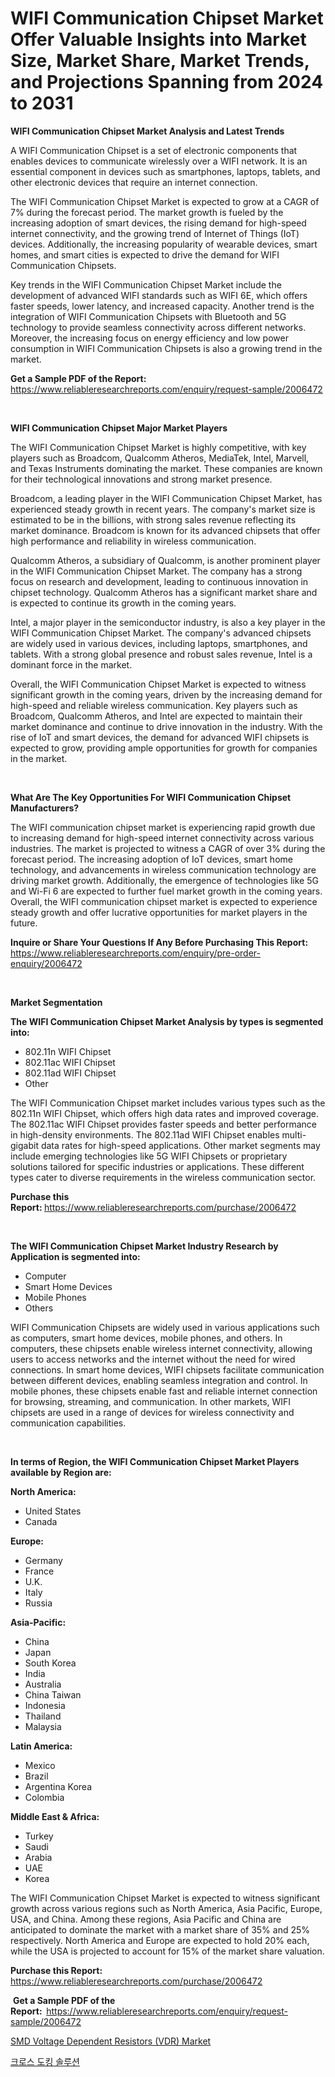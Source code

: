 <p><h1>WIFI Communication Chipset Market Offer Valuable Insights into Market Size, Market Share, Market Trends, and Projections Spanning from 2024 to 2031</h1></p><p><strong>WIFI Communication Chipset Market Analysis and Latest Trends</strong></p>
<p><p>A WIFI Communication Chipset is a set of electronic components that enables devices to communicate wirelessly over a WIFI network. It is an essential component in devices such as smartphones, laptops, tablets, and other electronic devices that require an internet connection.</p><p>The WIFI Communication Chipset Market is expected to grow at a CAGR of 7% during the forecast period. The market growth is fueled by the increasing adoption of smart devices, the rising demand for high-speed internet connectivity, and the growing trend of Internet of Things (IoT) devices. Additionally, the increasing popularity of wearable devices, smart homes, and smart cities is expected to drive the demand for WIFI Communication Chipsets.</p><p>Key trends in the WIFI Communication Chipset Market include the development of advanced WIFI standards such as WIFI 6E, which offers faster speeds, lower latency, and increased capacity. Another trend is the integration of WIFI Communication Chipsets with Bluetooth and 5G technology to provide seamless connectivity across different networks. Moreover, the increasing focus on energy efficiency and low power consumption in WIFI Communication Chipsets is also a growing trend in the market.</p></p>
<p><strong>Get a Sample PDF of the Report:&nbsp;</strong> <a href="https://www.reliableresearchreports.com/enquiry/request-sample/2006472">https://www.reliableresearchreports.com/enquiry/request-sample/2006472</a></p>
<p>&nbsp;</p>
<p><strong>WIFI Communication Chipset Major Market Players</strong></p>
<p><p>The WIFI Communication Chipset Market is highly competitive, with key players such as Broadcom, Qualcomm Atheros, MediaTek, Intel, Marvell, and Texas Instruments dominating the market. These companies are known for their technological innovations and strong market presence.</p><p>Broadcom, a leading player in the WIFI Communication Chipset Market, has experienced steady growth in recent years. The company's market size is estimated to be in the billions, with strong sales revenue reflecting its market dominance. Broadcom is known for its advanced chipsets that offer high performance and reliability in wireless communication.</p><p>Qualcomm Atheros, a subsidiary of Qualcomm, is another prominent player in the WIFI Communication Chipset Market. The company has a strong focus on research and development, leading to continuous innovation in chipset technology. Qualcomm Atheros has a significant market share and is expected to continue its growth in the coming years.</p><p>Intel, a major player in the semiconductor industry, is also a key player in the WIFI Communication Chipset Market. The company's advanced chipsets are widely used in various devices, including laptops, smartphones, and tablets. With a strong global presence and robust sales revenue, Intel is a dominant force in the market.</p><p>Overall, the WIFI Communication Chipset Market is expected to witness significant growth in the coming years, driven by the increasing demand for high-speed and reliable wireless communication. Key players such as Broadcom, Qualcomm Atheros, and Intel are expected to maintain their market dominance and continue to drive innovation in the industry. With the rise of IoT and smart devices, the demand for advanced WIFI chipsets is expected to grow, providing ample opportunities for growth for companies in the market.</p></p>
<p>&nbsp;</p>
<p><strong>What Are The Key Opportunities For WIFI Communication Chipset Manufacturers?</strong></p>
<p><p>The WIFI communication chipset market is experiencing rapid growth due to increasing demand for high-speed internet connectivity across various industries. The market is projected to witness a CAGR of over 3% during the forecast period. The increasing adoption of IoT devices, smart home technology, and advancements in wireless communication technology are driving market growth. Additionally, the emergence of technologies like 5G and Wi-Fi 6 are expected to further fuel market growth in the coming years. Overall, the WIFI communication chipset market is expected to experience steady growth and offer lucrative opportunities for market players in the future.</p></p>
<p><strong>Inquire or Share Your Questions If Any Before Purchasing This Report:</strong> <a href="https://www.reliableresearchreports.com/enquiry/pre-order-enquiry/2006472">https://www.reliableresearchreports.com/enquiry/pre-order-enquiry/2006472</a></p>
<p>&nbsp;</p>
<p><strong>Market Segmentation</strong></p>
<p><strong>The WIFI Communication Chipset Market Analysis by types is segmented into:</strong></p>
<p><ul><li>802.11n WIFI Chipset</li><li>802.11ac WIFI Chipset</li><li>802.11ad WIFI Chipset</li><li>Other</li></ul></p>
<p><p>The WIFI Communication Chipset market includes various types such as the 802.11n WIFI Chipset, which offers high data rates and improved coverage. The 802.11ac WIFI Chipset provides faster speeds and better performance in high-density environments. The 802.11ad WIFI Chipset enables multi-gigabit data rates for high-speed applications. Other market segments may include emerging technologies like 5G WIFI Chipsets or proprietary solutions tailored for specific industries or applications. These different types cater to diverse requirements in the wireless communication sector.</p></p>
<p><strong>Purchase this Report:&nbsp;</strong><a href="https://www.reliableresearchreports.com/purchase/2006472">https://www.reliableresearchreports.com/purchase/2006472</a></p>
<p>&nbsp;</p>
<p><strong>The WIFI Communication Chipset Market Industry Research by Application is segmented into:</strong></p>
<p><ul><li>Computer</li><li>Smart Home Devices</li><li>Mobile Phones</li><li>Others</li></ul></p>
<p><p>WIFI Communication Chipsets are widely used in various applications such as computers, smart home devices, mobile phones, and others. In computers, these chipsets enable wireless internet connectivity, allowing users to access networks and the internet without the need for wired connections. In smart home devices, WIFI chipsets facilitate communication between different devices, enabling seamless integration and control. In mobile phones, these chipsets enable fast and reliable internet connection for browsing, streaming, and communication. In other markets, WIFI chipsets are used in a range of devices for wireless connectivity and communication capabilities.</p></p>
<p>&nbsp;</p>
<p><strong>In terms of Region, the WIFI Communication Chipset Market Players available by Region are:</strong></p>
<p>
    <p> <strong> North America: </strong>
        <ul>
            <li>United States</li>
            <li>Canada</li>
        </ul>
        </p> 
    <p> <strong> Europe: </strong>
        <ul>
            <li>Germany</li>
            <li>France</li>
            <li>U.K.</li>
            <li>Italy</li>
            <li>Russia</li>
        </ul>
        </p> 
    <p> <strong> Asia-Pacific: </strong>
        <ul>
            <li>China</li>
            <li>Japan</li>
            <li>South Korea</li>
            <li>India</li>
            <li>Australia</li>
            <li>China Taiwan</li>
            <li>Indonesia</li>
            <li>Thailand</li>
            <li>Malaysia</li>
        </ul>
        </p> 
    <p> <strong> Latin America: </strong>
        <ul>
            <li>Mexico</li>
            <li>Brazil</li>
            <li>Argentina Korea</li>
            <li>Colombia</li>
        </ul>
        </p> 
    <p> <strong> Middle East & Africa: </strong>
        <ul>
            <li>Turkey</li>
            <li>Saudi</li>
            <li>Arabia</li>
            <li>UAE</li>
            <li>Korea</li>
        </ul>
    </p>
    </p>
<p><p>The WIFI Communication Chipset Market is expected to witness significant growth across various regions such as North America, Asia Pacific, Europe, USA, and China. Among these regions, Asia Pacific and China are anticipated to dominate the market with a market share of 35% and 25% respectively. North America and Europe are expected to hold 20% each, while the USA is projected to account for 15% of the market share valuation.</p></p>
<p><strong>Purchase this Report: </strong><a href="https://www.reliableresearchreports.com/purchase/2006472">https://www.reliableresearchreports.com/purchase/2006472</a></p>
<p>&nbsp;<strong>Get a Sample PDF of the Report:&nbsp;&nbsp;</strong><a href="https://www.reliableresearchreports.com/enquiry/request-sample/2006472">https://www.reliableresearchreports.com/enquiry/request-sample/2006472</a></p>
<p><strong></strong></p>
<p><p><a href="https://github.com/BryceTownsendr/Market-Research-Report-List-4/blob/main/smd-voltage-dependent-resistors-vdr-market.md">SMD Voltage Dependent Resistors (VDR) Market</a></p><p><a href="https://github.com/xvz497517413/Market-Research-Report-List-1/blob/main/827143713379.md">크로스 도킹 솔루션</a></p></p>